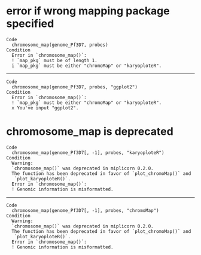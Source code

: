 # error if wrong mapping package specified

    Code
      chromosome_map(genome_Pf3D7, probes)
    Condition
      Error in `chromosome_map()`:
      ! `map_pkg` must be of length 1.
      i `map_pkg` must be either "chromoMap" or "karyoploteR".

---

    Code
      chromosome_map(genome_Pf3D7, probes, "ggplot2")
    Condition
      Error in `chromosome_map()`:
      ! `map_pkg` must be either "chromoMap" or "karyoploteR".
      x You've input "ggplot2".

# chromosome_map is deprecated

    Code
      chromosome_map(genome_Pf3D7[, -1], probes, "karyoploteR")
    Condition
      Warning:
      `chromosome_map()` was deprecated in miplicorn 0.2.0.
      The function has been deprecated in favor of `plot_chromoMap()` and
       `plot_karyoploteR()`.
      Error in `chromosome_map()`:
      ! Genomic information is misformatted.

---

    Code
      chromosome_map(genome_Pf3D7[, -1], probes, "chromoMap")
    Condition
      Warning:
      `chromosome_map()` was deprecated in miplicorn 0.2.0.
      The function has been deprecated in favor of `plot_chromoMap()` and
       `plot_karyoploteR()`.
      Error in `chromosome_map()`:
      ! Genomic information is misformatted.

